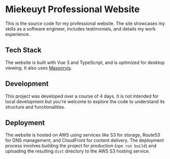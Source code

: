 # Miekeuyt Professional Website

This is the source code for my professional website. The site showcases my skills as a software engineer, includes testimonials, and details my work experience.

## Tech Stack

The website is built with Vue 3 and TypeScript, and is optimized for desktop viewing. It also uses [Masonryjs](https://masonry.desandro.com).

## Development

This project was developed over a course of 4 days. It is not intended for local development but you're welcome to explore the code to understand its structure and functionalities.

## Deployment

The website is hosted on AWS using services like S3 for storage, Route53 for DNS management, and CloudFront for content delivery. The deployment process involves building the project for production (`npm run build`) and uploading the resulting `dist` directory to the AWS S3 hosting service.
